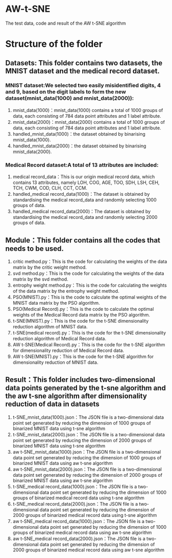 # AW-t-SNE
The test data, code and result of the AW t-SNE algorithm

# Structure of the folder
## Datasets: This folder contains two datasets, the MNIST dataset and the medical record dataset.
### MNIST dataset:We selected two easily misidentified digits, 4 and 9, based on the digit labels to form the new dataset(mnist_data(1000) and mnist_data(2000)):
   <ol>
    <li>mnist_data(1000)：mnist_data(1000) contains a total of 1000 groups of data, each consisting of 784 data point attributes and 1 label attribute.</li>
    <li>mnist_data(2000)：mnist_data(2000) contains a total of 1000 groups of data, each consisting of 784 data point attributes and 1 label attribute.</li>
    <li>handled_mnist_data(1000)：the dataset obtained by binarising mnist_data(1000).</li>
    <li>handled_mnist_data(2000)：the dataset obtained by binarising mnist_data(2000).</li>
   </ol>
    
### Medical Record dataset:A total of 13 attributes are included:
   <ol>
    <li>medical record_data：This is our origin medical record data, which contains 13 attributes, namely LOH, COG, AGE, TOO, SDH, LSH, CEH, TCH, CWM, COD, CLH, CCT, CCM.</li>
    <li>handled_medical record_data(1000)：The dataset is obtained by standardising the medical record_data and randomly selecting 1000 groups of data.</li>
    <li>handled_medical record_data(2000)：The dataset is obtained by standardising the medical record_data and randomly selecting 2000 groups of data.</li>
   </ol>
   
## Module：This folder contains all the codes that needs to be used.
   <ol>
    <li>critic method.py：This is the code for calculating the weights of the data matrix by the critic weight method.</li>
    <li>svd method.py：This is the code for calculating the weights of the data matrix by the svd method.</li>
    <li>entrophy weight method.py：This is the code for calculating the weights of the data matrix by the entrophy weight method.</li>
    <li>PSO(MNIST).py：This is the code to calculate the optimal weights of the MNIST data matrix by the PSO algorithm.</li>
    <li>PSO(Medical Record).py：This is the code to calculate the optimal weights of the Medical Record data matrix by the PSO algorithm.</li>
    <li>t-SNE(MNIST).py：This is the code for the t-SNE dimensionality reduction algorithm of MNIST data.</li>
    <li>t-SNE(medical record).py：This is the code for the t-SNE dimensionality reduction algorithm of Medical Record data.</li>
    <li>AW t-SNE(Medical Record).py：This is the code for the t-SNE algorithm for dimensionality reduction of Medical Record data.</li>
    <li>AW t-SNE(MNIST).py：This is the code for the t-SNE algorithm for dimensionality reduction of MNIST data.</li>
   </ol>
   
## Result：This folder includes two-dimensional data points generated by the t-sne algorithm and the aw t-sne algorithm after dimensionality reduction of data in datasets
   <ol>
    <li>t-SNE_mnist_data(1000).json：The JSON file is a two-dimensional data point set generated by reducing the dimension of 1000 groups of binarized MNIST data using t-sne algorithm</li>
    <li>t-SNE_mnist_data(2000).json：The JSON file is a two-dimensional data point set generated by reducing the dimension of 2000 groups of binarized MNIST data using t-sne algorithm</li>
    <li>aw t-SNE_mnist_data(1000).json：The JSON file is a two-dimensional data point set generated by reducing the dimension of 1000 groups of binarized MNIST data using aw t-sne algorithm</li>
    <li>aw t-SNE_mnist_data(2000).json：The JSON file is a two-dimensional data point set generated by reducing the dimension of 2000 groups of binarized MNIST data using aw t-sne algorithm</li>
    <li>t-SNE_medical record_data(1000).json：The JSON file is a two-dimensional data point set generated by reducing the dimension of 1000 groups of binarized medical record data using t-sne algorithm</li>
    <li>t-SNE_medical record_data(2000).json：The JSON file is a two-dimensional data point set generated by reducing the dimension of 2000 groups of binarized medical record data using t-sne algorithm</li>
    <li>aw t-SNE_medical record_data(1000).json：The JSON file is a two-dimensional data point set generated by reducing the dimension of 1000 groups of binarized medical record data using aw t-sne algorithm</li>
    <li>aw t-SNE_medical record_data(2000).json：The JSON file is a two-dimensional data point set generated by reducing the dimension of 2000 groups of binarized medical record data using aw t-sne algorithm</li>
   </ol>
